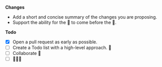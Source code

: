 **Changes**
* Add a short and concise summary of the changes you are proposing. 
* Support the ability for the 🐓 to come before the 🥚.

**Todo**
- [x] Open a pull request as early as possible.
- [ ] Create a Todo list with a high-level approach. 🤔
- [ ] Collaborate 💫
- [ ] 👨🏿‍💻